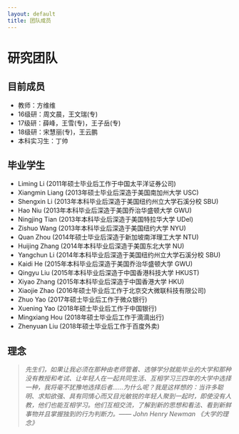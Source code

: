 ```yaml
---
layout: default
title: 团队成员
---
```


研究团队
=====================

## 目前成员
- 教师：方维维
- 16级研：周文晨，王文瑞(专)
- 17级研：薛峰，王雪(专)，王子岳(专)
- 18级研：宋慧丽(专)，王云鹏
- 本科实习生：丁帅

## 毕业学生
- Liming Li (2011年硕士毕业后工作于中国太平洋证券公司)
- Xiangmin Liang (2013年硕士毕业后深造于美国南加州大学 USC)
- Shengxin Li (2013年本科毕业后深造于美国纽约州立大学石溪分校 SBU)
- Hao Niu (2013年本科毕业后深造于美国乔治华盛顿大学 GWU)
- Ningjing Tian (2013年本科毕业后深造于美国特拉华大学 UDel)
- Zishuo Wang (2013年本科毕业后深造于美国纽约大学 NYU)
- Quan Zhou (2014年硕士毕业后深造于新加坡南洋理工大学 NTU)
- Huijing Zhang (2014年本科毕业后深造于美国东北大学 NU)
- Yangchun Li (2014年本科毕业后深造于美国纽约州立大学石溪分校 SBU)
- Kaidi He (2015年本科毕业后深造于美国乔治华盛顿大学 GWU)
- Qingyu Liu (2015年本科毕业后深造于中国香港科技大学 HKUST)
- Xiyao Zhang (2015年本科毕业后深造于中国香港大学 HKU)
- Xiaojie Zhao (2016年硕士毕业后工作于北京交大微联科技有限公司)
- Zhuo Yao (2017年硕士毕业后工作于微众银行)
- Xuening Yao (2018年硕士毕业后工作于中国银行)
- Mingxiang Hou (2018年硕士毕业后工作于滴滴出行)
- Zhenyuan Liu (2018年硕士毕业后工作于百度外卖)

## 理念

> *先生们，如果让我必须在那种由老师管着、选够学分就能毕业的大学和那种没有教授和考试、让年轻人在一起共同生活、互相学习三四年的大学中选择一种，我将毫不犹豫地选择后者……为什么呢？我是这样想的：当许多聪明、求知欲强、具有同情心而又目光敏锐的年轻人聚到一起时，即使没有人教，他们也能互相学习。他们互相交流，了解到新的思想和看法、看到新鲜事物并且掌握独到的行为判断力。—— John Henry Newman 《大学的理念》*
